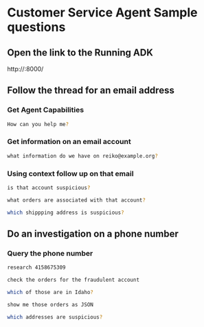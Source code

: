 # Customer Service Agent Sample questions

## Open the link to the Running ADK

http://<IPADDRESS>:8000/

## Follow the thread for an email address

### Get Agent Capabilities

```bash
How can you help me?
```

### Get information on an email account

```bash
what information do we have on reiko@example.org?
```

### Using context follow up on that email

```bash
is that account suspicious?
```

```bash
what orders are associated with that account?
```

```bash
which shippping address is suspicious?
```

## Do an investigation on a phone number

### Query the phone number

```bash
research 4158675309
```

```bash
check the orders for the fraudulent account
```

```bash
which of those are in Idaho?
```

```bash
show me those orders as JSON
```

```bash
which addresses are suspicious?
```







